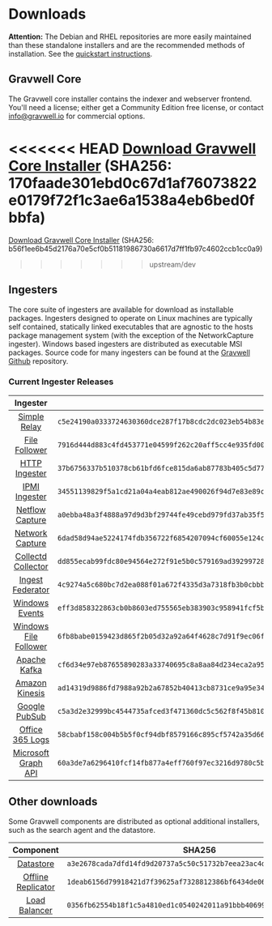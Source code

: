 # Downloads

**Attention:** The Debian and RHEL repositories are more easily maintained than these standalone installers and are the recommended methods of installation. See the [quickstart instructions](quickstart).

## Gravwell Core

The Gravwell core installer contains the indexer and webserver frontend. You'll need a license; either get a Community Edition free license, or contact info@gravwell.io for commercial options.

<<<<<<< HEAD
[Download Gravwell Core Installer](https://update.gravwell.io/archive/5.1.2/installers/gravwell_5.1.2.sh) (SHA256: 170faade301ebd0c67d1af76073822e0179f72f1c3ae6a1538a4eb6bed0fbbfa)
=======
[Download Gravwell Core Installer](https://update.gravwell.io/archive/5.1.2/installers/gravwell_5.1.2.sh) (SHA256: b56f1ee6b45d2176a70e5cf0b51181986730a6617d7ff1fb97c4602ccb1cc0a9)
>>>>>>> upstream/dev

## Ingesters

The core suite of ingesters are available for download as installable packages.  Ingesters designed to operate on Linux machines are typically self contained, statically linked executables that are agnostic to the hosts package management system (with the exception of the NetworkCapture ingester).  Windows based ingesters are distributed as executable MSI packages.  Source code for many ingesters can be found at the [Gravwell Github](https://github.com/gravwell/gravwell/tree/master/ingesters) repository.

### Current Ingester Releases
| Ingester | SHA256 | More Info |
|:--------:|-------:|----------:|
| [Simple Relay](https://update.gravwell.io/archive/5.1.2/installers/gravwell_simple_relay_installer_5.1.2.sh) | ``c5e24190a0333724630360dce287f17b8cdc2dc023eb54b83e5993d5814eadc2`` | [Documentation](../ingesters/simple_relay)|
| [File Follower](https://update.gravwell.io/archive/5.1.2/installers/gravwell_file_follow_installer_5.1.2.sh) | ``7916d444d883c4fd453771e04599f262c20aff5cc4e935fd0072169454f3f3ba`` | [Documentation](../ingesters/file_follow) |
| [HTTP Ingester](https://update.gravwell.io/archive/5.1.2/installers/gravwell_http_ingester_installer_5.1.2.sh) | ``37b6756337b510378cb61bfd6fce815da6ab87783b405c5d7793302273731cdb`` | [Documentation](../ingesters/http) |
| [IPMI Ingester](https://update.gravwell.io/archive/5.1.2/installers/gravwell_ipmi_installer_5.1.2.sh) | ``34551139829f5a1cd21a04a4eab812ae490026f94d7e83e89cca0c7c67df9a91`` | [Documentation](../ingesters/ipmi)|
| [Netflow Capture](http://update.gravwell.io/archive/5.1.2/installers/gravwell_netflow_capture_installer_5.1.2.sh) | ``a0ebba48a3f4888a97d9d3bf29744fe49cebd979fd37ab35f57b8d0d2a894307`` | [Documentation](../ingesters/netflow) |
| [Network Capture](https://update.gravwell.io/archive/5.1.2/installers/gravwell_network_capture_installer_5.1.2.sh) | ``6dad58d94ae5224174fdb356722f6854207094cf60055e124c655b6211ac965a`` | [Documentation](../ingesters/pcap) |
| [Collectd Collector](https://update.gravwell.io/archive/5.1.2/installers/gravwell_collectd_installer_5.1.2.sh) | ``dd855ecab99fdc80e94564e272f91e5b0c579169ad39299728e6d7231ed71bf9`` | [Documentation](../ingesters/collectd) |
| [Ingest Federator](https://update.gravwell.io/archive/5.1.2/installers/gravwell_federator_installer_5.1.2.sh) | ``4c9274a5c680bc7d2ea088f01a672f4335d3a7318fb3b0cbbb2715e21c9a778d`` | [Documentation](../ingesters/federators/federator) |
| [Windows Events](https://update.gravwell.io/archive/5.1.2/installers/gravwell_win_events_5.1.2.msi) | ``eff3d858322863cb0b8603ed755565eb383903c958941fcf5b85cbb36a37b7f2`` | [Documentation](../ingesters/winevent) |
| [Windows File Follower](https://update.gravwell.io/archive/5.1.2/installers/gravwell_file_follow_5.1.2.msi) | ``6fb8babe0159423d865f2b05d32a92a64f4628c7d91f9ec06fad2773a6fd901e`` | [Documentation](../ingesters/win_file_follow) |
| [Apache Kafka](https://update.gravwell.io/archive/5.1.2/installers/gravwell_kafka_installer_5.1.2.sh) | ``cf6d34e97eb87655890283a33740695c8a8aa84d234eca2a9568792ddf330761`` | [Documentation](../ingesters/kafka)|
| [Amazon Kinesis](https://update.gravwell.io/archive/5.1.2/installers/gravwell_kinesis_ingest_installer_5.1.2.sh) | ``ad14319d9886fd7988a92b2a67852b40413cb8731ce9a95e34e0b9c5f41fd4ab`` | [Documentation](../ingesters/kinesis)|
| [Google PubSub](https://update.gravwell.io/archive/5.1.2/installers/gravwell_pubsub_ingest_installer_5.1.2.sh) | ``c5a3d2e32999bc4544735afced3f471360dc5c562f8f45b810f881f543b3fa18`` | [Documentation](../ingesters/pubsub)|
| [Office 365 Logs](https://update.gravwell.io/archive/5.1.2/installers/gravwell_o365_installer_5.1.2.sh) | ``58cbabf158c004b5b5f0cf94dbf8579166c895cf5742a35d6606d6db7ca04acc`` | [Documentation](../ingesters/o365)|
| [Microsoft Graph API](https://update.gravwell.io/archive/5.1.2/installers/gravwell_msgraph_installer_5.1.2.sh) | ``60a3de7a6296410fcf14fb877a4eff760f97ec3216d9780c5bccef8dbae258ab`` | [Documentation](../ingesters/msg)|

## Other downloads

Some Gravwell components are distributed as optional additional installers, such as the search agent and the datastore.

| Component | SHA256 | More Info |
|:---------:|:------:|----------:|
| [Datastore](https://update.gravwell.io/archive/5.1.2/installers/gravwell_datastore_installer_5.1.2.sh) | ``a3e2678cada7dfd14fd9d20737a5c50c51732b7eea23ac4d91b6695d14c99f83`` | [Documentation](../distributed/frontend) |
| [Offline Replicator](https://update.gravwell.io/archive/5.1.2/installers/gravwell_offline_replication_installer_5.1.2.sh) | ``1deab6156d79918421d7f39625af7328812386bf6434de062e69718da3966473`` | [Documentation](../configuration/replication.md) |
| [Load Balancer](https://update.gravwell.io/archive/5.1.2/installers/gravwell_loadbalancer_installer_5.1.2.sh) | ``0356fb62554b18f1c5a4810ed1c0540242011a91bbb40699ea7bb68d7827ad39`` | [Documentation](../distributed/loadbalancer.md) |
